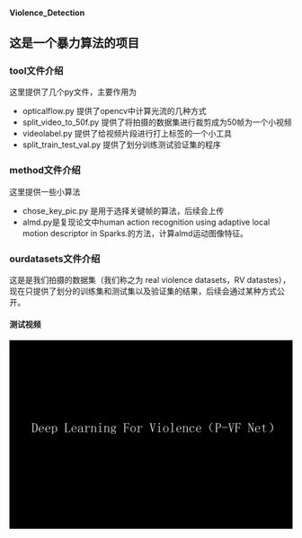 #### Violence_Detection
## 这是一个暴力算法的项目
### tool文件介绍
这里提供了几个py文件，主要作用为
+ opticalflow.py 提供了opencv中计算光流的几种方式
+ split_video_to_50f.py 提供了将拍摄的数据集进行裁剪成为50帧为一个小视频
+ videolabel.py 提供了给视频片段进行打上标签的一个小工具
+ split_train_test_val.py 提供了划分训练测试验证集的程序
### method文件介绍
这里提供一些小算法
+ chose_key_pic.py 是用于选择关键帧的算法，后续会上传
+ almd.py是复现论文中human action recognition using adaptive local motion descriptor in Sparks.的方法，计算almd运动图像特征。
### ourdatasets文件介绍
这是是我们拍摄的数据集（我们称之为 real violence datasets，RV datastes），现在只提供了划分的训练集和测试集以及验证集的结果，后续会通过某种方式公开。


#### 测试视频
 [![Watch the video](https://github.com/DavidZh666/Violence_Detection/blob/master/extra/display.png)](https://www.bilibili.com/video/av66943237/)
